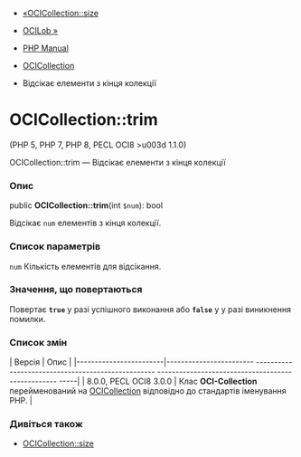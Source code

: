 - [«OCICollection::size](ocicollection.size.md)
- [OCILob »](class.ocilob.md)

- [PHP Manual](index.md)
- [OCICollection](class.ocicollection.md)
- Відсікає елементи з кінця колекції

# OCICollection::trim

(PHP 5, PHP 7, PHP 8, PECL OCI8 \>u003d 1.1.0)

OCICollection::trim — Відсікає елементи з кінця колекції

### Опис

public **OCICollection::trim**(int `$num`): bool

Відсікає `num` елементів з кінця колекції.

### Список параметрів

`num`
Кількість елементів для відсікання.

### Значення, що повертаються

Повертає **`true`** у разі успішного виконання або **`false`** у
у разі виникнення помилки.

### Список змін

| Версія | Опис |
|------------------------|------------------------ -------------------------------------------------- -------------------------------------------------- -----|
| 8.0.0, PECL OCI8 3.0.0 | Клас **OCI-Collection** перейменований на [OCICollection](class.ocicollection.md) відповідно до стандартів іменування PHP. |

### Дивіться також

- [OCICollection::size](ocicollection.size.md)
